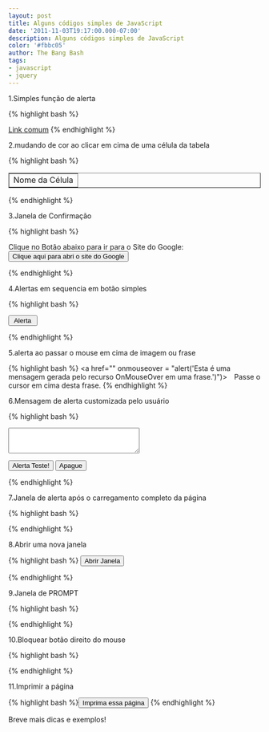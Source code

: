 ```yaml
---
layout: post
title: Alguns códigos simples de JavaScript
date: '2011-11-03T19:17:00.000-07:00'
description: Alguns códigos simples de JavaScript
color: '#fbbc05'
author: The Bang Bash
tags:
- javascript
- jquery
---
```




<p>1.Simples função de alerta</p>



{% highlight bash %}

<script language="javascript">
function mensagem() {
window.alert("Você clicou neste campo");
}
</script>


<a href="" OnClick="mensagem()">Link comum</a>
{% endhighlight %}


<p>2.mudando de cor ao clicar em cima de uma célula da tabela</p>



{% highlight bash %}

<script language="javascript">
function cor(celula){
celula = document.getElementById("celula1");
celula.style.backgroundColor="#66ff33"
} 
</script>




<table border="1" cellpadding="20">
<tr>
<td id="celula1" onclick="cor()">Nome da Célula
</td>
</tr>
</table>

{% endhighlight %}


<p>3.Janela de Confirmação</p>



{% highlight bash %}

<script language="JavaScript">
function confirmBox() {
if (confirm("Voce deseja mesmo ir para o Site do Google?")) {
location.href="http://google.com";}
}
</script>


</p><form>
Clique no Botão abaixo para ir para o Site do Google:
<input value="Clique aqui para abri o site do Google" onclick="confirmBox()" type="button"> 
</form>
{% endhighlight %}


<p>4.Alertas em sequencia em botão simples</p>



{% highlight bash %}
<form>
<input type="button" Value=" Alerta " onClick="alert('Esta é uma mensagem gerada a partir do clique em um botão de alerta');alert('Aqui temos a segunda mensagem gerada pela segunda janela');alert('Uma terceira mensagem!')")>
</form>
{% endhighlight %}


<p>5.alerta ao passar o mouse em cima de imagem ou frase</p>



{% highlight bash %}
<a href="" onmouseover = "alert('Esta é uma mensagem gerada pelo recurso OnMouseOver em uma frase.')")><img src="endereço_da_imagem" border="0" width="14" height="14"/>Passe o cursor em cima desta frase.</a>
{% endhighlight %}



<p>6.Mensagem de alerta customizada pelo usuário</p>



{% highlight bash %}
<form>
<textarea name="text" rows="3" cols="30"></textarea>
<p>
<input value="Alerta Teste!" onclick="alert(this.form.text.value)" 
type="button"> 
<input name="cancel" value="Apague" type="reset">
</form>
{% endhighlight %}


<p>7.Janela de alerta após o carregamento completo da página</p>



{% highlight bash %}
<body onLoad="window.alert('A tag body foi carregada')">
{% endhighlight %}


<p>8.Abrir uma nova janela</p>



{% highlight bash %}
<input value="Abrir Janela" onclick="window.open('ENDEREÇO_WEB_OU_LOCAL.html', 
'Exemplo', 
'toolbar=no,location=no,directories=no,status=no,menubar=no,scrollbars=no,resizable=no,copyhistory=yes,width=300,height=150')"
type="button">
</form>{% endhighlight %}


<p>9.Janela de PROMPT</p>




{% highlight bash %}
<script language="JavaScript" TYPE="text/javascript">
var nome;
do {
nome = prompt ("Qual é o seu nome?");
} while (nome == null || nome == "");
alert ("Seu nome é "+nome);
</script>

{% endhighlight %}


<p>10.Bloquear botão direito do mouse</p>




{% highlight bash %}

<script>
function click() {
if (event.button==2||event.button==3) {
oncontextmenu='return false';
&nbsp; }
}
document.onmousedown=click
document.oncontextmenu = new Function("return false;")
</script>

{% endhighlight %}


<p>11.Imprimir a página</p>



{% highlight bash %}<input type="button" value="Imprima essa página" onclick="window.print();" />
{% endhighlight %}


<p>Breve mais dicas e exemplos!</p>

<script async src="https://pagead2.googlesyndication.com/pagead/js/adsbygoogle.js"></script>

<!-- Informat -->
<ins class="adsbygoogle"
 style="display:block"
 data-ad-client="ca-pub-2838251107855362"
 data-ad-slot="2327980059"
 data-ad-format="auto"
 data-full-width-responsive="true"></ins>

<script>
(adsbygoogle = window.adsbygoogle || []).push({});
</script>



